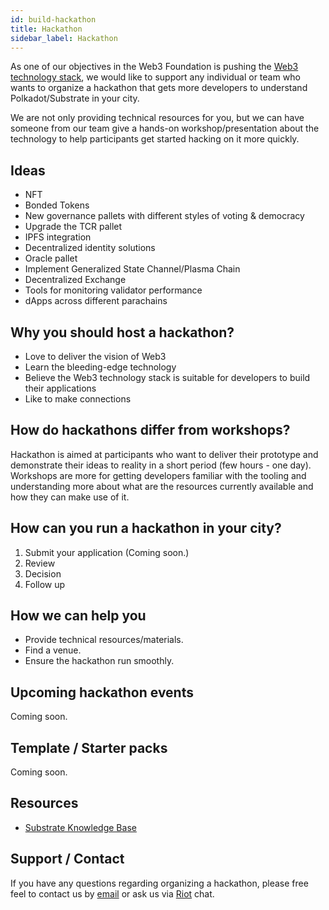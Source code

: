 ```yaml
---
id: build-hackathon
title: Hackathon
sidebar_label: Hackathon
---
```


As one of our objectives in the Web3 Foundation is pushing the [Web3 technology stack](http://wiki.web3.foundation/en/latest/tech_stack/tech_stack_overview/), we would like to support any individual or team who wants to organize a hackathon that gets more developers to understand Polkadot/Substrate in your city.

We are not only providing technical resources for you, but we can have someone from our team give a hands-on workshop/presentation about the technology to help participants get started hacking on it more quickly.

## Ideas

- NFT
- Bonded Tokens
- New governance pallets with different styles of voting & democracy
- Upgrade the TCR pallet
- IPFS integration
- Decentralized identity solutions
- Oracle pallet
- Implement Generalized State Channel/Plasma Chain
- Decentralized Exchange
- Tools for monitoring validator performance
- dApps across different parachains

## Why you should host a hackathon?

- Love to deliver the vision of Web3
- Learn the bleeding-edge technology
- Believe the Web3 technology stack is suitable for developers to build their applications
- Like to make connections

## How do hackathons differ from workshops?
Hackathon is aimed at participants who want to deliver their prototype and demonstrate their ideas to reality in a short period (few hours - one day). Workshops are more for getting developers familiar with the tooling and understanding more about what are the resources currently available and how they can make use of it.

## How can you run a hackathon in your city?
1. Submit your application (Coming soon.)
2. Review
3. Decision
4. Follow up

## How we can help you

- Provide technical resources/materials.
- Find a venue.
- Ensure the hackathon run smoothly.

## Upcoming hackathon events

Coming soon.

## Template / Starter packs

Coming soon.

## Resources

- [Substrate Knowledge Base](https://www.substrate.io/kb/learn-substrate)

## Support / Contact

If you have any questions regarding organizing a hackathon, please free feel to contact us by [email](mailto:events@web3.foundation) or ask us via [Riot](https://riot.im/app/#/room/#polkadot-watercooler:matrix.org) chat.
